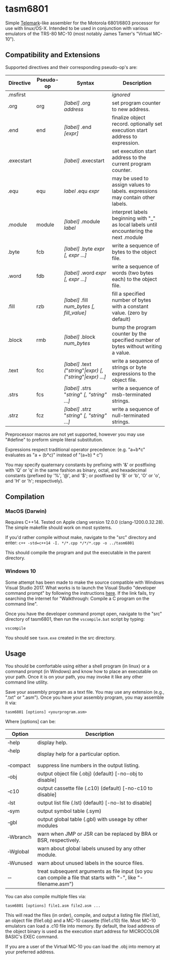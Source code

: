 # tasm6801
Simple [Telemark](http://www.s100computers.com/Software%20Folder/6502%20Monitor/The%20Telemark%20Assembler%20Manual.pdf)-like assembler for the Motorola 6801/6803 processor for use with linux/OS-X.  Intended to be used in conjunction with various emulators of the TRS-80 MC-10 (most notably James Tamer's "Virtual MC-10").

## Compatibility and Extensions
Supported directives and their corresponding pseudo-op's are:

Directive  | Pseudo-op | Syntax                                                                | Description
---------  | --------- | --------------------------------------------------------------------- | -----------
.msfirst   |           |                                                                       | *ignored*
.org       | org       | *[label]* .org *address*                                              | set program counter to new address.
.end       | end       | *[label]* .end *[expr]*                                               | finalize object record.  optionally set execution start address to expression.
.execstart |           | *[label]* .execstart                                                  | set execution start address to the current program counter.
.equ       | equ       | *label* .equ *expr*                                                   | may be used to assign values to labels.  expressions may contain other labels.
.module    | module    | *[label]* .module *label*                                             | interpret labels beginning with "_" as local labels until encountering the next .module
.byte      | fcb       | *[label]* .byte *expr* *[, expr ...]*                                 | write a sequence of bytes to the object file.
.word      | fdb       | *[label]* .word *expr* *[, expr ...]*                                 | write a sequence of words (two bytes each) to the object file.
.fill      | rzb       | *[label]* .fill *num_bytes* *[, fill_value]*                          | fill a specified number of bytes with a constant value.  (zero by default)
.block     | rmb       | *[label]* .block *num_bytes*                                          | bump the program counter by the specified number of bytes without writing a value.
.text      | fcc       | *[label]* .text *(*"*string*"*\|expr)* *[, (*"*string*"*\|expr) ...]* | write a sequence of strings or byte expressions to the object file.
.strs      | fcs       | *[label]* .strs "*string*" *[, "string" ...]*                         | write a sequence of msb-terminated strings.
.strz      | fcz       | *[label]* .strz "*string*" *[, "string" ...]*                         | write a sequence of null-terminated strings.

Preprocessor macros are not yet supported, however you may use "#define" to preform simple literal substitution.

Expressions respect traditional operator precedence: (e.g. "a+b\*c" evaluates as "a + (b\*c)" instead of "(a+b) \* c")

You may specify quaternary constants by prefixing with '&' or postfixing with 'Q' or 'q' in the same fashion as binary, octal, and hexadecimal constants (prefixed by '%', '@', and '$'; or postfixed by 'B' or 'b', 'O' or 'o', and 'H' or 'h'; respectively).

## Compilation

### MacOS (Darwin)

Requires C++14.  Tested on Apple clang version 12.0.0 (clang-1200.0.32.28).
The simple makefile should work on most systems.

If you'd rather compile without make, navigate to the "src" directory and enter:
`c++ -std=c++14 -I. */*.cpp */*/*.cpp -o ../tasm6801`

This should compile the program and put the executable in the parent directory.

### Windows 10

Some attempt has been made to make the source compatible with Windows Visual Studio 2017.  What works is to launch the Visual Studio "developer command prompt" by following the instructions [here](https://docs.microsoft.com/en-us/cpp/build/walkthrough-compile-a-c-program-on-the-command-line).  If the link fails, try searching the internet for "Walkthrough:  Compile a C program on the command line".

Once you have the developer command prompt open, navigate to the "src" directory of tasm6801, then run the `vscompile.bat` script by typing:

`vscompile`

You should see `tasm.exe` created in the src directory.

## Usage

You should be comfortable using either a shell program (in linux) or a command prompt (in Windows) and know how to place an executable on your path.  Once it is on your path, you may invoke it like any other command line utility.

Save your assembly program as a text file.  You may use any extension (e.g., ".txt" or ".asm").
Once you have your assembly program, you may assemble it via:

```
tasm6801 [options] <yourprogram.asm>
```

Where [options] can be:

Option      | Description
------      | -----------
&#8209;help          | display help.
&#8209;help <option> | display help for a particular option.
&#8209;compact       | suppress line numbers in the output listing.
&#8209;obj           | output object file (.obj) (default) [-no-obj to disable]
&#8209;c10           | output cassette file (.c10) (default) [-no-c10 to disable]
&#8209;lst           | output list file (.lst) (default) [-no-lst to disable]
&#8209;sym           | output symbol table (.sym)
&#8209;gbl           | output global table (.gbl) with useage by other modules
&#8209;Wbranch       | warn when JMP or JSR can be replaced by BRA or BSR, respectively.
&#8209;Wglobal       | warn about global labels unused by any other module.
&#8209;Wunused       | warn about unused labels in the source files.
&#8209;&#8209;       | treat subsequent arguments as file input (so you can compile a file that starts with "-", like "-filename.asm")

You can also compile multiple files via:

```
tasm6801 [options] file1.asm file2.asm ...
```

This will read the files (in order), compile, and output a listing file (file1.lst), an object file (file1.obj) and a MC-10 cassette (file1.c10) file.   Most MC-10 emulators can load a .c10 file into memory.  By default, the load address of the object binary is used as the execution start address for MICROCOLOR BASIC's EXEC command.

If you are a user of the Virtual MC-10 you can load the .obj into memory at your preferred address.
